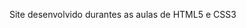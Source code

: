 Site desenvolvido durantes as aulas de HTML5 e CSS3
<p align="center"
<img src="imagens/captura.png>
</p>
